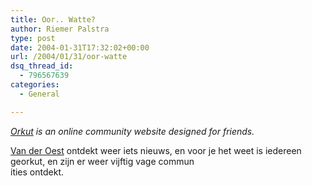 ```yaml
---
title: Oor.. Watte?
author: Riemer Palstra
type: post
date: 2004-01-31T17:32:02+00:00
url: /2004/01/31/oor-watte
dsq_thread_id:
  - 796567639
categories:
  - General

---
```

_[Orkut][1] is an online community website designed for friends._

[Van der Oest][2] ontdekt weer iets nieuws, en voor je het weet is iedereen georkut, en zijn er weer vijftig vage commun  
ities ontdekt.

 [1]: http://www.orkut.com/
 [2]: http://www.inventionz.net/